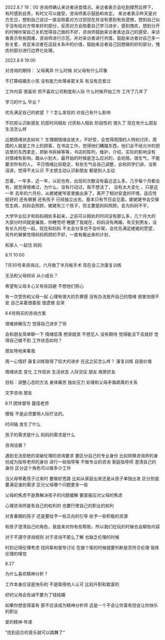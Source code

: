 2022.8.7 19：00
咨询师确认来访者进食情况，来访者表示会吃到撑然后停下，有时感到自责，有时又可以接受，咨询师表示鼓励和肯定。
来访者表示昨天是对方生日，想到自己说过一直会陪着对方过但现在并没有感到有些遗憾，想到自己似乎没有给对方带来好的部分，反而对方会陪着自己学习进步，感到愧疚，想到分开的时候吵架自己关机觉得自己做的不好，咨询师鼓励来访者表达自己的感受，来访者表示有些困难，咨询师进行示范，并对来访者进行共情，鼓励来访者对自己多一些关爱，肯定来访者在这段关系中的价值，鼓励来访者自己回想做的好的部分，愧疚的部分进行边界化处理。



2022.8.9 19:00

对咨询的期待：
父母离异 什么时候 对父母有什么印象

不打算结婚生小孩 没有能力处理亲密关系 有没有恋爱过

工作内容 很喜欢 但不喜欢公司制度和人际 什么时候开始工作 工作了几年了 

学习的什么 毕业？

优先满足自己的欲望 ？？怎么发现的 对自己有什么影响 

不抗拒认识新朋友 抗拒时间相处 讨厌和人相处  阶段性的 很久了  现在有什么朋友 生活怎么样  

近期情绪状态如何？ 生理期情绪会放大，不好受，会觉得周围的人特别讨厌，周围的人就是工作上的顾客，在书店工作，觉得他们糟蹋东西，他们会不经允许的把店里的东西拿走，把新书拆掉等等，书店的陈列，维护，介绍，实际的影响没有 对情绪有影响，跟从小到大，最开始的时候是怎么应对的，会劝阻，很生气，不能要求所有的人。 平日情绪比较稳定，有些生气会自己调整，会和同学们讲，当笑话讲，觉得不太认识 不太想主动认识新朋友  都是别人主动 

忍着，一年多，近一年，以前也有，出现的次数没有最近这么多，几乎每个月都会有，就觉得很难过，为什么，没有行动过，我不想活了， 
没有太大变化 ，只是这一年 去年的六月份，从姥姥姥爷家里搬出来了，离开了相对安逸的环境，适应性挺好的 还有舅舅 还有孩子 已经独立出去，基本只有节日会见面，姥姥姥爷会交替性生病，妈妈会照顾，姥姥有三个孩子，但主要是妈妈照顾，会为妈妈不平，

大学毕业后才和妈妈相处多起来，之前可以相处的时间没有那么多，几个月大的 大部分时间就是骗我，你睡觉吧 睡醒了我就在，妈妈没有再婚，有交到男友，没有长久的在一起，现在和妈妈 不太会分享也不会吵架，会优先满足姥姥的愿望，另外的舅舅觉得妈妈照顾的不好，一直有搬出来的计划，

和家人 一起住 妈妈  

8.11 10:00

7月30号来咨询过，六月做了半月板手术 现在会三次康复训练 

无法和父母倾诉 从小成长？

希望有父母关心又有些回避 不想他们担心

有一次受伤和父母一起 心理有很大的负罪感 没有办法放开自己的情绪 很害怕很不安 
自己呆着很委屈 很遗憾 会哭

8.6号购买的咨询方案 

很难排解压力 觉得自己进步了但 

会和朋友简单聊一下   情绪低落 想哭就哭 不想见人 没有期待 觉得能活下去就好 觉得自己做不到  工作状态如何？

朋友特地来看我 

周一心情好 康复训练取得了较大的进步 在这之前怎么样？  康复训练 自我价值 

情绪状态 变化
工作现状
生活状态
人际交往 朋友 病房好友 


目标：调整心态的方法   身体痛苦 独处压力
处理和父母矛盾疏离的关系 

文字咨询 朋友






8.11 团体督导 露佳老师

模板 不是必须要用人际疗法的。


时间轴 发生了什么 

孩子的需求是什么 妈妈的需求是什么 

咨询设置？

遇到无法拒绝的突破伦理的咨询要求 要区分自己的专业身份  比如转换咨询师的身份成为指导老师的身份 进行一些指导等  不做专业的咨询  家庭指导师 澄清自己的身份
区分这个角色可以做多少工作 

当父母带着孩子过来时 要做好思路 比如从家庭出发还是从孩子单独出发 
区分到底要满足谁的需求 
区分父母哪个问题更多一些

父母的焦虑不是靠解决孩子的问题缓解  要直接应对父母的焦虑

心理咨询师是有自己的权利的 也要行使自己的职业的权利 

对青春期的孩子 还是要给予一些正向的引导 给予一些积极的资源 

和孩子澄清自己的角色，我是来对你有些帮助，所以我们在玩的时候也会聊些内容 


对于不遵守咨询规则 对于咨询不那么了解 也缺乏伦理的时候 

时刻记得伦理考虑  找同辈和督导讨论  在接个案的时候就要判断是否符合伦理 锻炼伦理的嗅觉 

8.27

为什么喜欢精神分析？

工作本身应该是快乐的 不是取得他人认可 比较升职和致富的

好的父母会告诫不要为了钱结婚

如果你想变得富有 那不应该成为精神分析师 
这是一个不会让你富有但会让你快乐的职业

爱的精神 传递 

”找到适合的音乐就可以跳舞了“

